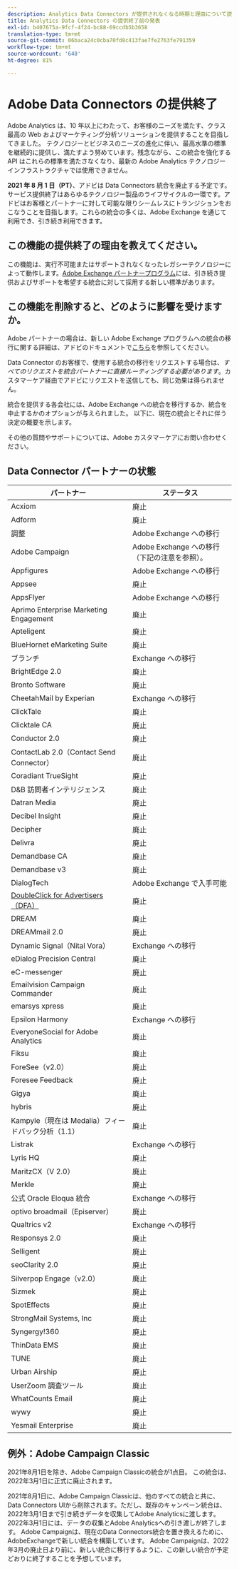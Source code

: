 ```yaml
---
description: Analytics Data Connectors が提供されなくなる時期と理由について説明します。
title: Analytics Data Connectors の提供終了前の発表
exl-id: b407675a-9fcf-4f24-bc88-69ccdb5b3658
translation-type: tm+mt
source-git-commit: 06baca24c0cba70fd8c413fae7fe2763fe791359
workflow-type: tm+mt
source-wordcount: '648'
ht-degree: 81%

---
```


# Adobe Data Connectors の提供終了

Adobe Analytics は、10 年以上にわたって、お客様のニーズを満たす、クラス最高の Web およびマーケティング分析ソリューションを提供することを目指してきました。 テクノロジーとビジネスのニーズの進化に伴い、最高水準の標準を継続的に提供し、満たすよう努めています。残念ながら、この統合を強化する API はこれらの標準を満たさなくなり、最新の Adobe Analytics テクノロジーインフラストラクチャでは使用できません。

**2021 年 8 月 1 日（PT）**、アドビは Data Connectors 統合を廃止する予定です。サービス提供終了はあらゆるテクノロジー製品のライフサイクルの一環です。アドビはお客様とパートナーに対して可能な限りシームレスにトランジションをおこなうことを目指します。これらの統合の多くは、Adobe Exchange を通じて利用でき、引き続き利用できます。

## この機能の提供終了の理由を教えてください。

この機能は、実行不可能またはサポートされなくなったレガシーテクノロジーによって動作します。[Adobe Exchange パートナープログラム](https://partners.adobe.com/exchangeprogram/experiencecloud)には、引き続き提供およびサポートを希望する統合に対して採用する新しい標準があります。

## この機能を削除すると、どのように影響を受けますか。

Adobe パートナーの場合は、新しい Adobe Exchange プログラムへの統合の移行に関する詳細は、アドビのドキュメントで[こちら](https://adobeexchangeec.zendesk.com/hc/en-us/articles/360003867071-Adobe-Analytics-Integration-Tools)を参照してください。

Data Connector のお客様で、使用する統合の移行をリクエストする場合は、*すべてのリクエストを統合パートナーに直接ルーティングする必要があります*。カスタマーケア経由でアドビにリクエストを送信しても、同じ効果は得られません。

統合を提供する各会社には、Adobe Exchange への統合を移行するか、統合を中止するかのオプションが与えられました。 以下に、現在の統合とそれに伴う決定の概要を示します。

その他の質問やサポートについては、Adobe カスタマーケアにお問い合わせください。

## Data Connector パートナーの状態

| パートナー | ステータス |
| --- | --- |
| Acxiom | 廃止 |
| Adform | 廃止 |
| 調整 | Adobe Exchange への移行 |
| Adobe Campaign | Adobe Exchange への移行 （下記の注意を参照）。 |
| Appfigures | Adobe Exchange への移行 |
| Appsee | 廃止 |
| AppsFlyer | Adobe Exchange への移行 |
| Aprimo Enterprise Marketing Engagement | 廃止 |
| Apteligent | 廃止 |
| BlueHornet eMarketing Suite | 廃止 |
| ブランチ | Exchange への移行 |
| BrightEdge 2.0 | 廃止 |
| Bronto Software | 廃止 |
| CheetahMail by Experian | Exchange への移行 |
| ClickTale | 廃止 |
| Clicktale CA | 廃止 |
| Conductor 2.0 | 廃止 |
| ContactLab 2.0（Contact Send Connector） | 廃止 |
| Coradiant TrueSight | 廃止 |
| D&amp;B 訪問者インテリジェンス | 廃止 |
| Datran Media | 廃止 |
| Decibel Insight | 廃止 |
| Decipher | 廃止 |
| Delivra | 廃止 |
| Demandbase CA | 廃止 |
| Demandbase v3 | 廃止 |
| DialogTech | Adobe Exchange で入手可能 |
| [DoubleClick for Advertisers（DFA）](/help/import/data-connectors/dfa-data-connector-analytics/dfa-eol.md) | 廃止 |
| DREAM | 廃止 |
| DREAMmail 2.0 | 廃止 |
| Dynamic Signal（Nital Vora） | Exchange への移行 |
| eDialog Precision Central | 廃止 |
| eC-messenger | 廃止 |
| Emailvision Campaign Commander | 廃止 |
| emarsys xpress | 廃止 |
| Epsilon Harmony | Exchange への移行 |
| EveryoneSocial for Adobe Analytics | 廃止 |
| Fiksu | 廃止 |
| ForeSee（v2.0） | 廃止 |
| Foresee Feedback | 廃止 |
| Gigya | 廃止 |
| hybris | 廃止 |
| Kampyle（現在は Medalia）フィードバック分析（1.1） | 廃止 |
| Listrak | Exchange への移行 |
| Lyris HQ | 廃止 |
| MaritzCX（V 2.0） | 廃止 |
| Merkle | 廃止 |
| 公式 Oracle Eloqua 統合 | Exchange への移行 |
| optivo broadmail（Episerver） | 廃止 |
| Qualtrics v2 | Exchange への移行 |
| Responsys 2.0 | 廃止 |
| Selligent | 廃止 |
| seoClarity 2.0 | 廃止 |
| Silverpop Engage（v2.0） | 廃止 |
| Sizmek | 廃止 |
| SpotEffects | 廃止 |
| StrongMail Systems, Inc | 廃止 |
| Syngergy!360 | 廃止 |
| ThinData EMS | 廃止 |
| TUNE | 廃止 |
| Urban Airship | 廃止 |
| UserZoom 調査ツール | 廃止 |
| WhatCounts Email | 廃止 |
| wywy | 廃止 |
| Yesmail Enterprise | 廃止 |

## 例外：Adobe Campaign Classic

2021年8月1日を除き、Adobe Campaign Classicの統合が1点目。 この統合は、2022年3月1日に正式に廃止されます。

2021年8月1日に、Adobe Campaign Classicは、他のすべての統合と共に、Data Connectors UIから削除されます。ただし、既存のキャンペーン統合は、2022年3月1日まで引き続きデータを収集してAdobe Analyticsに渡します。 2022年3月1日には、データの収集とAdobe Analyticsへの引き渡しが終了します。 Adobe Campaignは、現在のData Connectors統合を置き換えるために、AdobeExchangeで新しい統合を構築しています。 Adobe Campaignは、2022年3月の廃止日より前に、新しい統合に移行するように、この新しい統合が予定どおりに終了することを予想しています。